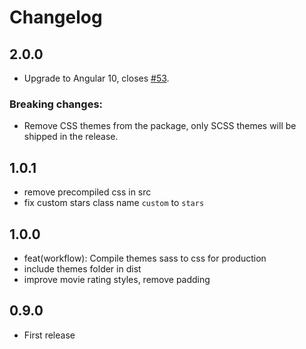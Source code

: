 # Changelog

## 2.0.0

 - Upgrade to Angular 10, closes [#53](https://github.com/MurhafSousli/ngx-bar-rating/issues/53).
 
 ### Breaking changes:
 
 - Remove CSS themes from the package, only SCSS themes will be shipped in the release.

## 1.0.1

 - remove precompiled css in src
 - fix custom stars class name `custom` to `stars`

## 1.0.0

 - feat(workflow): Compile themes sass to css for production
 - include themes folder in dist
 - improve movie rating styles, remove padding

## 0.9.0

 - First release
